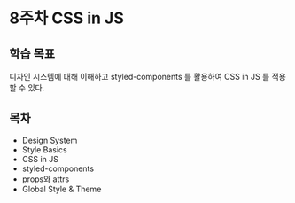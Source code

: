 # 8주차 CSS in JS

## 학습 목표

디자인 시스템에 대해 이해하고 styled-components 를 활용하여 CSS in JS 를 적용할 수 있다.

## 목차

- Design System
- Style Basics
- CSS in JS
- styled-components
- props와 attrs
- Global Style & Theme
